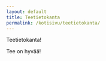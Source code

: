 ```yaml
---
layout: default
title: Teetietokanta
permalink: /kotisivu/teetietokanta/
---
```


Teetietokanta!

Tee on hyvää!
